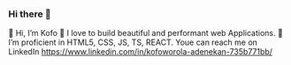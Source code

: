### Hi there 👋

👋 Hi, I’m Kofo
👀 I love to build beautiful and performant web Applications.
🌱 I’m proficient in HTML5, CSS, JS, TS, REACT.
Youe can reach me on LinkedIn https://www.linkedin.com/in/kofoworola-adenekan-735b771bb/
